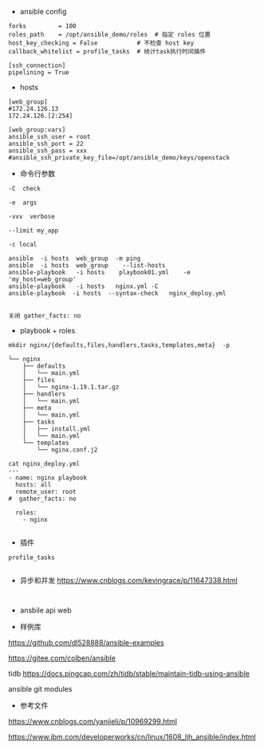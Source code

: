 - ansible config

```
forks         = 100
roles_path    = /opt/ansible_demo/roles  # 指定 roles 位置
host_key_checking = False           # 不检查 host key
callback_whitelist = profile_tasks  # 统计task执行时间插件

[ssh_connection]
pipelining = True
```


- hosts
```
[web_group]
#172.24.126.13
172.24.126.[2:254]

[web_group:vars]
ansible_ssh_user = root
ansible_ssh_port = 22 
ansible_ssh_pass = xxx
#ansible_ssh_private_key_file=/opt/ansible_demo/keys/openstack

```

- 命令行参数

```
-C  check

-e  args

-vvv  verbose

--limit my_app 

-c local 

ansible  -i hosts  web_group  -m ping
ansible  -i hosts  web_group    --list-hosts
ansible-playbook   -i hosts    playbook01.yml    -e  'my_host=web_group'
ansible-playbook   -i hosts   nginx.yml -C
ansible-playbook  -i hosts  --syntax-check   nginx_deploy.yml


关闭 gather_facts: no
```

- playbook + roles

```
mkdir nginx/{defaults,files,handlers,tasks,templates,meta}  -p

└── nginx
    ├── defaults
    │   └── main.yml
    ├── files
    │   └── nginx-1.19.1.tar.gz
    ├── handlers
    │   └── main.yml
    ├── meta
    │   └── main.yml
    ├── tasks
    │   ├── install.yml
    │   └── main.yml
    └── templates
        └── nginx.conf.j2

```

```
cat nginx_deploy.yml 
---
- name: nginx playbook
  hosts: all
  remote_user: root
#  gather_facts: no

  roles:
    - nginx


```




- 插件
```
profile_tasks


```


- 异步和并发
https://www.cnblogs.com/kevingrace/p/11647338.html
```


```

- ansbile api  web 

- 样例库

https://github.com/dl528888/ansible-examples

https://gitee.com/colben/ansible

tidb https://docs.pingcap.com/zh/tidb/stable/maintain-tidb-using-ansible

ansible git modules

- 参考文件

https://www.cnblogs.com/yanjieli/p/10969299.html

https://www.ibm.com/developerworks/cn/linux/1608_lih_ansible/index.html
